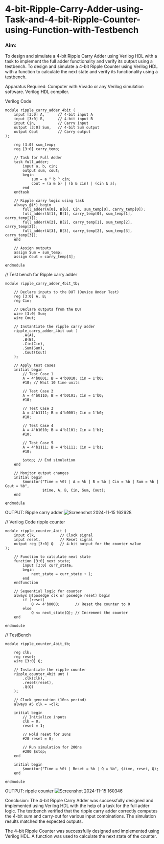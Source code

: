 # 4-bit-Ripple-Carry-Adder-using-Task-and-4-bit-Ripple-Counter-using-Function-with-Testbench
### Aim:
To design and simulate a 4-bit Ripple Carry Adder using Verilog HDL with a task to implement the full adder functionality and verify its output using a testbench.
To design and simulate a 4-bit Ripple Counter using Verilog HDL with a function to calculate the next state and verify its functionality using a testbench.

Apparatus Required:
Computer with Vivado or any Verilog simulation software.
Verilog HDL compiler.


Verilog Code
```
module ripple_carry_adder_4bit (
    input [3:0] A,      // 4-bit input A
    input [3:0] B,      // 4-bit input B
    input Cin,          // Carry input
    output [3:0] Sum,   // 4-bit Sum output
    output Cout         // Carry output
);

    reg [3:0] sum_temp;
    reg [3:0] carry_temp;

    // Task for Full Adder
    task full_adder;
        input a, b, cin;
        output sum, cout;
        begin
            sum = a ^ b ^ cin;
            cout = (a & b) | (b & cin) | (cin & a);
        end
    endtask

    // Ripple carry logic using task
    always @(*) begin
        full_adder(A[0], B[0], Cin, sum_temp[0], carry_temp[0]);
        full_adder(A[1], B[1], carry_temp[0], sum_temp[1], carry_temp[1]);
        full_adder(A[2], B[2], carry_temp[1], sum_temp[2], carry_temp[2]);
        full_adder(A[3], B[3], carry_temp[2], sum_temp[3], carry_temp[3]);
    end

    // Assign outputs
    assign Sum = sum_temp;
    assign Cout = carry_temp[3];

endmodule
```

// Test bench for Ripple carry adder

```
module ripple_carry_adder_4bit_tb;

    // Declare inputs to the DUT (Device Under Test)
    reg [3:0] A, B;
    reg Cin;
    
    // Declare outputs from the DUT
    wire [3:0] Sum;
    wire Cout;

    // Instantiate the ripple carry adder
    ripple_carry_adder_4bit uut (
        .A(A),
        .B(B),
        .Cin(Cin),
        .Sum(Sum),
        .Cout(Cout)
    );

    // Apply test cases
    initial begin
        // Test Case 1
        A = 4'b0001; B = 4'b0010; Cin = 1'b0;
        #10; // Wait 10 time units

        // Test Case 2
        A = 4'b0110; B = 4'b0101; Cin = 1'b0;
        #10;

        // Test Case 3
        A = 4'b1111; B = 4'b0001; Cin = 1'b0;
        #10;

        // Test Case 4
        A = 4'b1010; B = 4'b1101; Cin = 1'b1;
        #10;

        // Test Case 5
        A = 4'b1111; B = 4'b1111; Cin = 1'b1;
        #10;

        $stop; // End simulation
    end

    // Monitor output changes
    initial begin
        $monitor("Time = %0t | A = %b | B = %b | Cin = %b | Sum = %b | Cout = %b", 
                 $time, A, B, Cin, Sum, Cout);
    end

endmodule
```
OUTPUT: Ripple carry adder
![Screenshot 2024-11-15 162628](https://github.com/user-attachments/assets/dc9f1266-e2c0-4eb4-b689-cabb3f83d49f)

// Verilog Code ripple counter
```
module ripple_counter_4bit (
    input clk,           // Clock signal
    input reset,         // Reset signal
    output reg [3:0] Q   // 4-bit output for the counter value
);

    // Function to calculate next state
    function [3:0] next_state;
        input [3:0] curr_state;
        begin
            next_state = curr_state + 1;
        end
    endfunction

    // Sequential logic for counter
    always @(posedge clk or posedge reset) begin
        if (reset)
            Q <= 4'b0000;       // Reset the counter to 0
        else
            Q <= next_state(Q); // Increment the counter
    end

endmodule
```
// TestBench
```
module ripple_counter_4bit_tb;

    reg clk;
    reg reset;
    wire [3:0] Q;

    // Instantiate the ripple counter
    ripple_counter_4bit uut (
        .clk(clk),
        .reset(reset),
        .Q(Q)
    );

    // Clock generation (10ns period)
    always #5 clk = ~clk;

    initial begin
        // Initialize inputs
        clk = 0;
        reset = 1;

        // Hold reset for 20ns
        #20 reset = 0;

        // Run simulation for 200ns
        #200 $stop;
    end

    initial begin
        $monitor("Time = %0t | Reset = %b | Q = %b", $time, reset, Q);
    end

endmodule
```
OUTPUT: ripple counter
![Screenshot 2024-11-15 160346](https://github.com/user-attachments/assets/65d3cc31-ddcd-413b-9471-a491546f46e1)



Conclusion:
The 4-bit Ripple Carry Adder was successfully designed and implemented using Verilog HDL with the help of a task for the full adder logic. The testbench verified that the ripple carry adder correctly computes the 4-bit sum and carry-out for various input combinations. The simulation results matched the expected outputs.

The 4-bit Ripple Counter was successfully designed and implemented using Verilog HDL. A function was used to calculate the next state of the counter.


